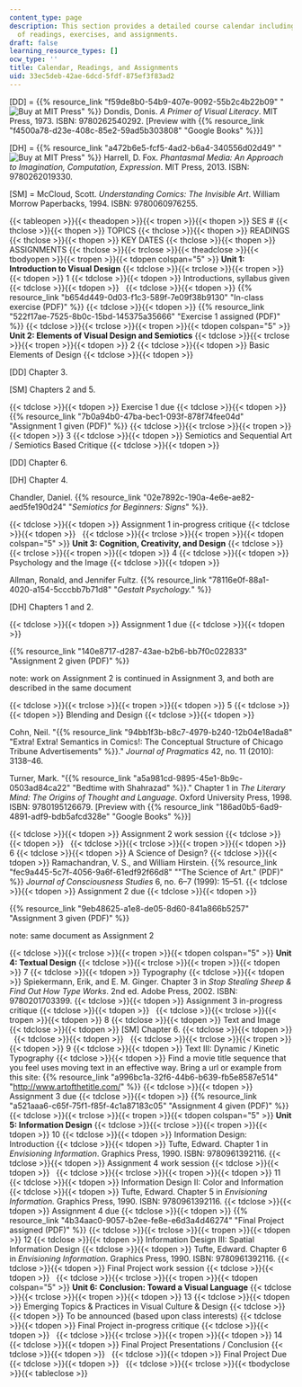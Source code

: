 ```yaml
---
content_type: page
description: This section provides a detailed course calendar including the schedule
  of readings, exercises, and assignments.
draft: false
learning_resource_types: []
ocw_type: ''
title: Calendar, Readings, and Assignments
uid: 33ec5deb-42ae-6dcd-5fdf-875ef3f83ad2
---
```

\[DD\] = {{% resource_link "f59de8b0-54b9-407e-9092-55b2c4b22b09" "![Buy at MIT Press](/images/mp_logo.gif)" %}} Dondis, Donis. *A Primer of Visual Literacy*. MIT Press, 1973. ISBN: 9780262540292. \[Preview with {{% resource_link "f4500a78-d23e-408c-85e2-59ad5b303808" "Google Books" %}}\]

\[DH\] = {{% resource_link "a472b6e5-fcf5-4ad2-b6a4-340556d02d49" "![Buy at MIT Press](/images/mp_logo.gif)" %}} Harrell, D. Fox. *Phantasmal Media: An Approach to Imagination, Computation, Expression*. MIT Press, 2013. ISBN: 9780262019330.

\[SM\] = McCloud, Scott. *Understanding Comics: The Invisible Art*. William Morrow Paperbacks, 1994. ISBN: 9780060976255.

{{< tableopen >}}{{< theadopen >}}{{< tropen >}}{{< thopen >}}
SES #
{{< thclose >}}{{< thopen >}}
TOPICS
{{< thclose >}}{{< thopen >}}
READINGS
{{< thclose >}}{{< thopen >}}
KEY DATES
{{< thclose >}}{{< thopen >}}
ASSIGNMENTS
{{< thclose >}}{{< trclose >}}{{< theadclose >}}{{< tbodyopen >}}{{< tropen >}}{{< tdopen colspan="5" >}}
**Unit 1: Introduction to Visual Design**
{{< tdclose >}}{{< trclose >}}{{< tropen >}}{{< tdopen >}}
1
{{< tdclose >}}{{< tdopen >}}
Introductions, syllabus given
{{< tdclose >}}{{< tdopen >}}
 
{{< tdclose >}}{{< tdopen >}}
{{% resource_link "b654d449-0d03-f1c3-589f-7e09f38b9130" "In-class exercise (PDF)" %}}
{{< tdclose >}}{{< tdopen >}}
{{% resource_link "522f17ae-7525-8b0c-15bd-145375a35666" "Exercise 1 assigned (PDF)" %}}
{{< tdclose >}}{{< trclose >}}{{< tropen >}}{{< tdopen colspan="5" >}}
**Unit 2: Elements of Visual Design and Semiotics**
{{< tdclose >}}{{< trclose >}}{{< tropen >}}{{< tdopen >}}
2
{{< tdclose >}}{{< tdopen >}}
Basic Elements of Design
{{< tdclose >}}{{< tdopen >}}

\[DD\] Chapter 3.

\[SM\] Chapters 2 and 5.

{{< tdclose >}}{{< tdopen >}}
Exercise 1 due
{{< tdclose >}}{{< tdopen >}}
{{% resource_link "7b0a94b0-47ba-bec1-093f-878f74fee04d" "Assignment 1 given (PDF)" %}}
{{< tdclose >}}{{< trclose >}}{{< tropen >}}{{< tdopen >}}
3
{{< tdclose >}}{{< tdopen >}}
Semiotics and Sequential Art / Semiotics Based Critique
{{< tdclose >}}{{< tdopen >}}

\[DD\] Chapter 6.

\[DH\] Chapter 4.

Chandler, Daniel. {{% resource_link "02e7892c-190a-4e6e-ae82-aed5fe190d24" "*Semiotics for Beginners: Signs*" %}}.

{{< tdclose >}}{{< tdopen >}}
Assignment 1 in-progress critique
{{< tdclose >}}{{< tdopen >}}
 
{{< tdclose >}}{{< trclose >}}{{< tropen >}}{{< tdopen colspan="5" >}}
**Unit 3: Cognition, Creativity, and Design**
{{< tdclose >}}{{< trclose >}}{{< tropen >}}{{< tdopen >}}
4
{{< tdclose >}}{{< tdopen >}}
Psychology and the Image
{{< tdclose >}}{{< tdopen >}}

Allman, Ronald, and Jennifer Fultz. {{% resource_link "78116e0f-88a1-4020-a154-5cccbb7b71d8" "*Gestalt Psychology.*" %}}

\[DH\] Chapters 1 and 2.

{{< tdclose >}}{{< tdopen >}}
Assignment 1 due
{{< tdclose >}}{{< tdopen >}}

{{% resource_link "140e8717-d287-43ae-b2b6-bb7f0c022833" "Assignment 2 given (PDF)" %}}

note: work on Assignment 2 is continued in Assignment 3, and both are described in the same document

{{< tdclose >}}{{< trclose >}}{{< tropen >}}{{< tdopen >}}
5
{{< tdclose >}}{{< tdopen >}}
Blending and Design
{{< tdclose >}}{{< tdopen >}}

Cohn, Neil. "{{% resource_link "94bb1f3b-b8c7-4979-b240-12b04e18ada8" "Extra! Extra! Semantics in Comics!: The Conceptual Structure of Chicago Tribune Advertisements" %}}." *Journal of Pragmatics* 42, no. 11 (2010): 3138–46.

Turner, Mark. "{{% resource_link "a5a981cd-9895-45e1-8b9c-0503ad84ca22" "Bedtime with Shahrazad" %}}." Chapter 1 in *The Literary Mind: The Origins of Thought and Language*. Oxford University Press, 1998. ISBN: 9780195126679. \[Preview with {{% resource_link "186ad0b5-6ad9-4891-adf9-bdb5afcd328e" "Google Books" %}}\]

{{< tdclose >}}{{< tdopen >}}
Assignment 2 work session
{{< tdclose >}}{{< tdopen >}}
 
{{< tdclose >}}{{< trclose >}}{{< tropen >}}{{< tdopen >}}
6
{{< tdclose >}}{{< tdopen >}}
A Science of Design?
{{< tdclose >}}{{< tdopen >}}
Ramachandran, V. S., and William Hirstein. {{% resource_link "fec9a445-5c7f-4056-9a6f-61edf92f66d8" "\"The Science of Art.\" (PDF)" %}} *Journal of Consciousness Studies* 6, no. 6–7 (1999): 15–51.
{{< tdclose >}}{{< tdopen >}}
Assignment 2 due
{{< tdclose >}}{{< tdopen >}}

{{% resource_link "9eb48625-a1e8-de05-8d60-841a866b5257" "Assignment 3 given (PDF)" %}}

note: same document as Assignment 2

{{< tdclose >}}{{< trclose >}}{{< tropen >}}{{< tdopen colspan="5" >}}
**Unit 4: Textual Design**
{{< tdclose >}}{{< trclose >}}{{< tropen >}}{{< tdopen >}}
7
{{< tdclose >}}{{< tdopen >}}
Typography
{{< tdclose >}}{{< tdopen >}}
Spiekermann, Erik, and E. M. Ginger. Chapter 3 in *Stop Stealing Sheep & Find Out How Type Works*. 2nd ed. Adobe Press, 2002. ISBN: 9780201703399.
{{< tdclose >}}{{< tdopen >}}
Assignment 3 in-progress critique
{{< tdclose >}}{{< tdopen >}}
 
{{< tdclose >}}{{< trclose >}}{{< tropen >}}{{< tdopen >}}
8
{{< tdclose >}}{{< tdopen >}}
Text and Image
{{< tdclose >}}{{< tdopen >}}
\[SM\] Chapter 6.
{{< tdclose >}}{{< tdopen >}}
 
{{< tdclose >}}{{< tdopen >}}
 
{{< tdclose >}}{{< trclose >}}{{< tropen >}}{{< tdopen >}}
9
{{< tdclose >}}{{< tdopen >}}
Text III: Dynamic / Kinetic Typography
{{< tdclose >}}{{< tdopen >}}
Find a movie title sequence that you feel uses moving text in an effective way. Bring a url or example from this site: {{% resource_link "a996bc1a-32f6-44b6-b639-fb5e8587e514" "http://www.artofthetitle.com/" %}}
{{< tdclose >}}{{< tdopen >}}
Assignment 3 due
{{< tdclose >}}{{< tdopen >}}
{{% resource_link "a521aaa6-c65f-75f1-f85f-4c1a87183c05" "Assignment 4 given (PDF)" %}}
{{< tdclose >}}{{< trclose >}}{{< tropen >}}{{< tdopen colspan="5" >}}
**Unit 5: Information Design**
{{< tdclose >}}{{< trclose >}}{{< tropen >}}{{< tdopen >}}
10
{{< tdclose >}}{{< tdopen >}}
Information Design: Introduction
{{< tdclose >}}{{< tdopen >}}
Tufte, Edward. Chapter 1 in *Envisioning Information*. Graphics Press, 1990. ISBN: 9780961392116.
{{< tdclose >}}{{< tdopen >}}
Assignment 4 work session
{{< tdclose >}}{{< tdopen >}}
 
{{< tdclose >}}{{< trclose >}}{{< tropen >}}{{< tdopen >}}
11
{{< tdclose >}}{{< tdopen >}}
Information Design II: Color and Information
{{< tdclose >}}{{< tdopen >}}
Tufte, Edward. Chapter 5 in *Envisioning Information.* Graphics Press, 1990. ISBN: 9780961392116.
{{< tdclose >}}{{< tdopen >}}
Assignment 4 due
{{< tdclose >}}{{< tdopen >}}
{{% resource_link "4b34aac0-9057-b2ee-fe8e-e6d3a4d46274" "Final Project assigned (PDF)" %}}
{{< tdclose >}}{{< trclose >}}{{< tropen >}}{{< tdopen >}}
12
{{< tdclose >}}{{< tdopen >}}
Information Design III: Spatial Information Design
{{< tdclose >}}{{< tdopen >}}
Tufte, Edward. Chapter 6 in *Envisioning Information*. Graphics Press, 1990. ISBN: 9780961392116.
{{< tdclose >}}{{< tdopen >}}
Final Project work session
{{< tdclose >}}{{< tdopen >}}
 
{{< tdclose >}}{{< trclose >}}{{< tropen >}}{{< tdopen colspan="5" >}}
**Unit 6: Conclusion: Toward a Visual Language**
{{< tdclose >}}{{< trclose >}}{{< tropen >}}{{< tdopen >}}
13
{{< tdclose >}}{{< tdopen >}}
Emerging Topics & Practices in Visual Culture & Design
{{< tdclose >}}{{< tdopen >}}
To be announced (based upon class interests)
{{< tdclose >}}{{< tdopen >}}
Final Project in-progress critique
{{< tdclose >}}{{< tdopen >}}
 
{{< tdclose >}}{{< trclose >}}{{< tropen >}}{{< tdopen >}}
14
{{< tdclose >}}{{< tdopen >}}
Final Project Presentations / Conclusion
{{< tdclose >}}{{< tdopen >}}
 
{{< tdclose >}}{{< tdopen >}}
Final Project Due
{{< tdclose >}}{{< tdopen >}}
 
{{< tdclose >}}{{< trclose >}}{{< tbodyclose >}}{{< tableclose >}}